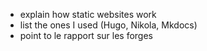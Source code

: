 <!--
.. title: 011 - Static websites
.. slug: 011
.. date: 2023-02-28 05:41:40 UTC-05:00
.. tags: static website, draft
.. category: resources
.. link: 
.. description: 
.. type: text
-->

- explain how static websites work
- list the ones I used (Hugo, Nikola, Mkdocs)
- point to le rapport sur les forges